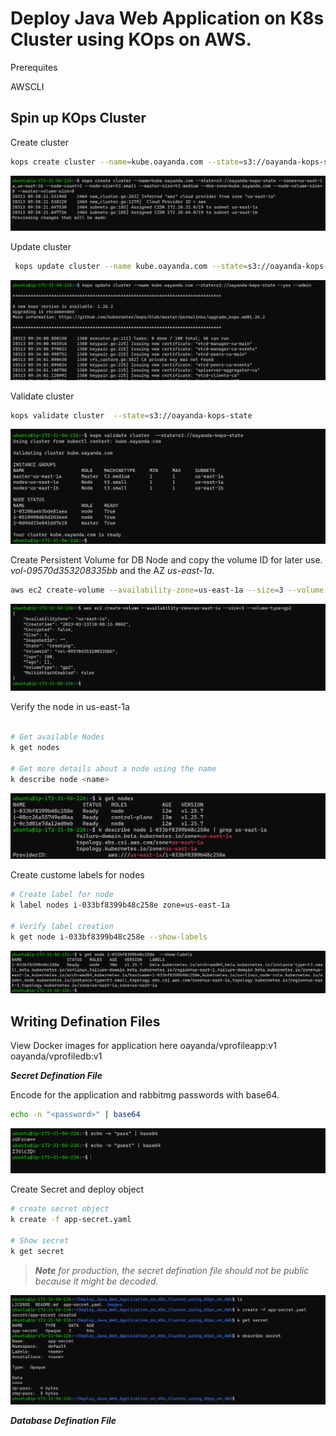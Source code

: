 # Deploy Java Web Application on K8s Cluster using KOps on AWS.

Prerequites

AWSCLI
## Spin up KOps Cluster

Create cluster

```bash
kops create cluster --name=kube.oayanda.com --state=s3://oayanda-kops-state --zones=us-east-1a,us-east-1b --node-count=2 --node-size=t3.small --master-size=t3.medium --dns-zone=kube.oayanda.com
```

![create cluster](./images/1.png)

Update cluster

```bash
 kops update cluster --name kube.oayanda.com --state=s3://oayanda-kops-state --yes --admin
```

![update cluster](./images/2.png)

Validate cluster

```bash
kops validate cluster  --state=s3://oayanda-kops-state
```

![validate cluster](./images/3.png)

Create Persistent Volume for DB Node and copy the volume ID for later use. *vol-09570d353208335bb* and the AZ *us-east-1a*.

```bash
aws ec2 create-volume --availability-zone=us-east-1a --size=3 --volume-type=gp2
```

![validate cluster](./images/4.png)

Verify the node in us-east-1a

```bash

# Get available Nodes
k get nodes

# Get more details about a node using the name
k describe node <name>
```

![validate cluster](./images/5.png)

Create custome labels for nodes

```bash
# Create label for node
k label nodes i-033bf8399b48c258e zone=us-east-1a

# Verify label creation
k get node i-033bf8399b48c258e --show-labels
```

![validate cluster](./images/6.png)

## Writing Defination Files

View Docker images for application here oayanda/vprofileapp:v1
oayanda/vprofiledb:v1

***Secret Defination File***

Encode for the application and rabbitmg passwords with base64.

```bash
echo -n "<password>" | base64
```

![validate cluster](./images/7.png)

Create Secret and deploy object

```bash
# create secret object
k create -f app-secret.yaml

# Show secret
k get secret
```

> ***Note** for production, the secret defination file should not be public because it might be decoded*.

![validate cluster](./images/8.png)

***Database Defination File***